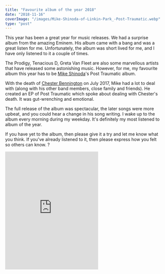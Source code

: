 ```yaml
---
title: "Favourite album of the year 2018"
date: "2018-11-16"
coverImage: "/images/Mike-Shinoda-of-Linkin-Park_-Post-Traumatic.webp"
type: "post"
---
```


This year has been a great year for music releases. We had a surprise album from the amazing Eminem. His album came with a bang and was a great listen for me. Unfortunately, the album was short lived for me, and I have only listened to it a couple of times.

The Prodigy, Tenacious D, Greta Van Fleet are also some marvellous artists that have released some astonishing music. However, for me, my favourite album this year has to be [Mike Shinoda](https://en.wikipedia.org/wiki/Mike_Shinoda)'s Post Traumatic album.

With the death of [Chester Bennington](https://en.wikipedia.org/wiki/Chester_Bennington) on July 2017, Mike had a lot to deal with (along with his other band members, close family and friends). He created an EP of Post Traumatic which spoke about dealing with Chester's death. It was gut-wrenching and emotional.

The full release of the album was spectacular, the later songs were more upbeat, and you could hear a change in his song writing. I wake up to the album every morning during my weekday. It's definitely my most listened to album of the year.

If you have yet to the album, then please give it a try and let me know what you think. If you've already listened to it, then please express how you felt so others can know. ?

<iframe src="https://open.spotify.com/embed/album/1OCbKbK5GlDx5h2cx4E6hP" width="300" height="380" frameborder="0" allowtransparency="true" allow="encrypted-media"></iframe>
